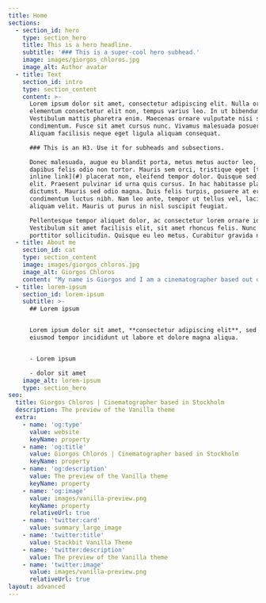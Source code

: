 ```yaml
---
title: Home
sections:
  - section_id: hero
    type: section_hero
    title: This is a hero headline.
    subtitle: '### This is a super-cool hero subhead.'
    image: images/giorgos_chloros.jpg
    image_alt: Author avatar
  - title: Text
    section_id: intro
    type: section_content
    content: >-
      Lorem ipsum dolor sit amet, consectetur adipiscing elit. Nulla orci diam,
      elementum consectetur elit non, tempus varius leo. In ut bibendum mauris.
      Vestibulum mattis pharetra enim. Maecenas ornare vulputate nisi sed
      condimentum. Fusce sit amet cursus nunc. Vivamus malesuada posuere mollis.
      Aliquam facilisis neque eget ligula aliquam consequat.

      ### This is an H3. Use it for subheads and subsections.

      Donec malesuada, augue eu blandit porta, metus metus auctor leo, non
      dapibus felis odio non tortor. Mauris sem orci, tristique eget [this is an
      inline link](#) placerat non, eleifend tempor dolor. Quisque sed nisl
      elit. Praesent pulvinar id urna quis cursus. In hac habitasse platea
      dictumst. Mauris sed odio magna. Duis felis turpis, posuere at erat nec,
      condimentum luctus nibh. Nam leo ante, tempor ut tellus vel, lacinia
      aliquam velit. Mauris ut purus in nisl suscipit feugiat.

      Pellentesque tempor aliquet dolor, ac consectetur lorem ornare id.
      Vestibulum sit amet facilisis elit, sit amet rhoncus felis. Nunc rhoncus
      porttitor sollicitudin. Quisque eu leo metus. Curabitur gravida nibh eu
  - title: About me
    section_id: cat
    type: section_content
    image: images/giorgos_chloros.jpg
    image_alt: Giorgos Chloros
    content: "My name is Giorgos and I am a cinematographer based out of Stockholm. I was born in Greece and I\_have an educational background in Fine \nArts,\_with BFA and MFA studies in Greece, Italy and Sweden. I live in a red house in the Swedish countryside with my partner and our two sons. When I am not behind a camera or computer screen, chances are I’m somewhere in the forest picking mushrooms, chopping firewood or grilling sausages :)\n\nYou will not see any of my recent work here, because since the fall of 2016 all my energy and creativity goes to [dietdoctor.com](http://dietdoctor.com) where I work as a cinematographer and editor, focusing mainly on making the most amazing low-carb cooking videos.\n\nAs a cinematographer I have an eye for naturally motivated lighting and inspired movement.\_Having worked in documentaries, narrative, commercials, fashion, music and art projects, I am able to adapt and I am committed to exceeding the director’s vision with my photography.\n"
  - title: lorem-ipsum
    section_id: lorem-ipsum
    subtitle: >-
      ## Lorem ipsum


      Lorem ipsum dolor sit amet, **consectetur adipiscing elit**, sed do
      eiusmod tempor incididunt ut labore et dolore magna aliqua.


      - Lorem ipsum

      - dolor sit amet
    image_alt: lorem-ipsum
    type: section_hero
seo:
  title: Giorgos Chloros | Cinematographer based in Stockholm
  description: The preview of the Vanilla theme
  extra:
    - name: 'og:type'
      value: website
      keyName: property
    - name: 'og:title'
      value: Giorgos Chloros | Cinematographer based in Stockholm
      keyName: property
    - name: 'og:description'
      value: The preview of the Vanilla theme
      keyName: property
    - name: 'og:image'
      value: images/vanilla-preview.png
      keyName: property
      relativeUrl: true
    - name: 'twitter:card'
      value: summary_large_image
    - name: 'twitter:title'
      value: Stackbit Vanilla Theme
    - name: 'twitter:description'
      value: The preview of the Vanilla theme
    - name: 'twitter:image'
      value: images/vanilla-preview.png
      relativeUrl: true
layout: advanced
---
```

